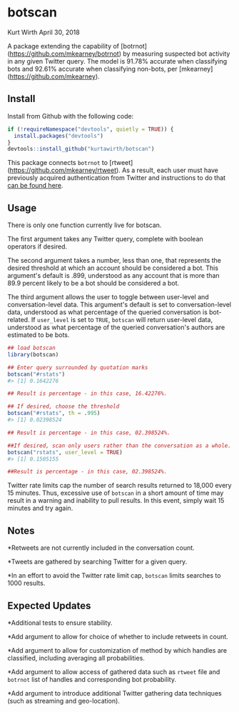 botscan
================
Kurt Wirth
April 30, 2018

A package extending the capability of \[botrnot\] (<https://github.com/mkearney/botrnot>) by measuring suspected bot activity in any given Twitter query. The model is 91.78% accurate when classifying bots and 92.61% accurate when classifying non-bots, per \[mkearney\] (<https://github.com/mkearney>).

Install
-------

Install from Github with the following code:

``` r
if (!requireNamespace("devtools", quietly = TRUE)) {
  install.packages("devtools")
}
devtools::install_github("kurtawirth/botscan")
```

This package connects <code>botrnot</code> to \[rtweet\] (<https://github.com/mkearney/rtweet>). As a result, each user must have previously acquired authentication from Twitter and instructions to do that [can be found here](http://rtweet.info/articles/auth.html).

Usage
-----

There is only one function currently live for botscan.

The first argument takes any Twitter query, complete with boolean operators if desired.

The second argument takes a number, less than one, that represents the desired threshold at which an account should be considered a bot. This argument's default is .899, understood as any account that is more than 89.9 percent likely to be a bot should be considered a bot.

The third argument allows the user to toggle between user-level and conversation-level data. This argument's default is set to conversation-level data, understood as what percentage of the queried conversation is bot-related. If <code>user\_level</code> is set to <code>TRUE</code>, <code>botscan</code> will return user-level data, understood as what percentage of the queried conversation's authors are estimated to be bots.

``` r
## load botscan
library(botscan)

## Enter query surrounded by quotation marks
botscan("#rstats")
#> [1] 0.1642276

## Result is percentage - in this case, 16.42276%.

## If desired, choose the threshold
botscan("#rstats", th = .995)
#> [1] 0.02398524

## Result is percentage - in this case, 02.398524%.

##If desired, scan only users rather than the conversation as a whole.
botscan("rstats", user_level = TRUE)
#> [1] 0.1505155

##Result is percentage - in this case, 02.398524%.
```

Twitter rate limits cap the number of search results returned to 18,000 every 15 minutes. Thus, excessive use of <code>botscan</code> in a short amount of time may result in a warning and inability to pull results. In this event, simply wait 15 minutes and try again.

Notes
-----

\*Retweets are not currently included in the conversation count.

\*Tweets are gathered by searching Twitter for a given query.

\*In an effort to avoid the Twitter rate limit cap, <code>botscan</code> limits searches to 1000 results.

Expected Updates
----------------

\*Additional tests to ensure stability.

\*Add argument to allow for choice of whether to include retweets in count.

\*Add argument to allow for customization of method by which handles are classified, including averaging all probabilities.

\*Add argument to allow access of gathered data such as <code>rtweet</code> file and <code>botrnot</code> list of handles and corresponding bot probability.

\*Add argument to introduce additional Twitter gathering data techniques (such as streaming and geo-location).
